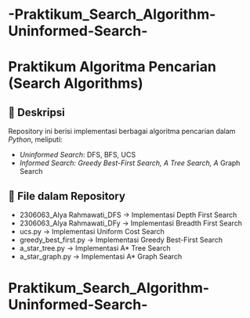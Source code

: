 # -Praktikum_Search_Algorithm-Uninformed-Search-
# Praktikum Algoritma Pencarian (Search Algorithms)

## 🔻 Deskripsi
Repository ini berisi implementasi berbagai algoritma pencarian dalam *Python*, meliputi:
- *Uninformed Search*: DFS, BFS, UCS
- *Informed Search: Greedy Best-First Search, A Tree Search, A* Graph Search

## 📂 File dalam Repository
- 2306063_Alya Rahmawati_DFS → Implementasi Depth First Search
- 2306063_Alya Rahmawati_DFy → Implementasi Breadth First Search
- ucs.py → Implementasi Uniform Cost Search
- greedy_best_first.py → Implementasi Greedy Best-First Search
- a_star_tree.py → Implementasi A* Tree Search
- a_star_graph.py → Implementasi A* Graph Search
# Praktikum_Search_Algorithm-Uninformed-Search-
